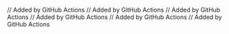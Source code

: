 // Added by GitHub Actions
// Added by GitHub Actions
// Added by GitHub Actions
// Added by GitHub Actions
// Added by GitHub Actions
// Added by GitHub Actions
